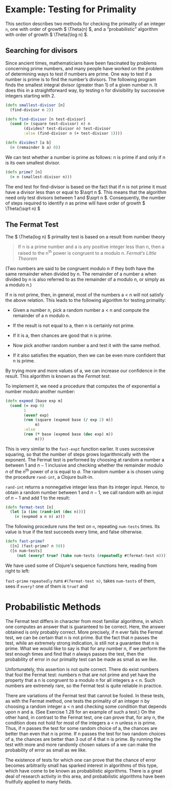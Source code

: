 # Example: Testing for Primality

This section describes two methods for checking the primality of an
integer `n`, one with order of growth $ \Theta(n) $, and a
“probabilistic” algorithm with order of growth $ \Theta(\log n) $.

## Searching for divisors

Since ancient times, mathematicians have been fascinated by problems
concerning prime numbers, and many people have worked on the problem
of determining ways to test if numbers are prime. One way to test if a
number is prime is to find the number’s divisors. The following
program finds the smallest integral divisor (greater than 1) of a
given number n. It does this in a straightforward way, by testing n
for divisibility by successive integers starting with 2.

```clojure
(defn smallest-divisor [n]
  (find-divisor n 2))

(defn find-divisor [n test-divisor]
  (cond (> (square test-divisor) n) n
        (divides? test-divisor n) test-divisor
        :else (find-divisor n (+ test-divisor 1))))

(defn divides? [a b]
  (= (remainder b a) 0))
```

We can test whether a number is prime as follows: n is prime if and only
if n is its own smallest divisor.

```clojure
(defn prime? [n]
  (= n (smallest-divisor n)))
```

The end test for find-divisor is based on the fact that if n is not
prime it must have a divisor less than or equal to $\sqrt n $. This
means that the algorithm need only test divisors between $1$ and
$\sqrt n $. Consequently, the number of steps required to identify $n$
as prime will have order of growth $ \Theta(\sqrt n) $

## The Fermat Test

The $ \Theta(log n) $ primality test is based on a result from
number theory

<blockquote> If n is a prime number and a is any positive integer less
than n, then a raised to the n<sup>th</sup> power is congruent to a
modulo n.  <cite>Fermat’s Little Theorem</cite></blockquote>

(Two numbers are said to be congruent modulo n if they both have the
same remainder when divided by n. The remainder of a number a when
divided by n is also referred to as the remainder of a modulo n, or
simply as a modulo n.)

If n is not prime, then, in general, most of the numbers a < n will
not satisfy the above relation. This leads to the following algorithm
for testing primality:

* Given a number n, pick a random number a < n and compute the
remainder of a n modulo n.

 * If the result is not equal to a, then n is certainly not prime.
 * If it is a, then chances are good that n is prime.

* Now pick another random number a and test it with the
same method.
 * If it also satisfies the equation, then we can be even
more confident that n is prime.

By trying more and more values of a, we can increase our confidence in
the result.  This algorithm is known as the *Fermat test*.

To implement it, we need a procedure that computes the of
exponential a number modulo another number:

```clojure
(defn expmod [base exp m]
  (cond (= exp 0)
        1
        (even? exp)
        (rem (square (expmod base (/ exp 2) m))
             m)
        :else
        (rem (* base (expmod base (dec exp) m))
             m)))
```

This is very similar to the `fast-expt` function earlier. It uses
successive squaring, so that the number of steps grows logarithmically
with the exponent. The Fermat test is performed by choosing at random
a number a between $1$ and $n−1$ inclusive and checking whether the
remainder modulo $n$ of the $n^\text{th}$ power of $a$ is equal to
$a$. The random number a is chosen using the procedure `rand-int`, a
Clojure built-in.

`rand-int` returns a nonnegative integer less than its integer
input. Hence, to obtain a random number between $1$ and $n − 1$, we call
random with an input of $n − 1$ and add $1$ to the result:

```clojure
(defn fermat-test [n]
  (let [a (inc (rand-int (dec n)))]
    (= (expmod a n n) a)))
```

The following procedure runs the test on `n`, repeating `num-tests`
times.  Its value is true if the test succeeds every time, and false
otherwise.

```clojure
(defn fast-prime?
  ([n] (fast-prime? n 50))
  ([n num-tests]
     (not (every? true? (take num-tests (repeatedly #(fermat-test n)))))))
```

We have used some of Clojure's sequence functions here, reading from
right to left:

 `fast-prime` `repeatedly` runs `#(fermat-test n)`, takes `num-tests` of
them, sees if `every?` one of them is `true?` and


# Probabilistic Methods

The Fermat test differs in character from most familiar algorithms, in
which one computes an answer that is guaranteed to be correct. Here,
the answer obtained is only probably correct. More precisely, if n
ever fails the Fermat test, we can be certain that n is not prime. But
the fact that n passes the test, while an extremely strong indication,
is still not a guarantee that n is prime. What we would like to say is
that for any number n, if we perform the test enough times and find
that n always passes the test, then the probability of error in our
primality test can be made as small as we like.

Unfortunately, this assertion is not quite correct. There do exist
numbers that fool the Fermat test: numbers n that are not prime and
yet have the property that a n is congruent to a modulo n for all
integers a < n.  Such numbers are extremely rare, so the Fermat test
is quite reliable in practice.

There are variations of the Fermat test that cannot be fooled. In
these tests, as with the Fermat method, one tests the primality of an
integer n by choosing a random integer a < n and checking some
condition that depends upon n and a. (See Exercise 1.28 for an example
of such a test.)  On the other hand, in contrast to the Fermat test,
one can prove that, for any n, the condition does not hold for most of
the integers a < n unless n is prime. Thus, if n passes the test for
some random choice of a, the chances are better than even that n is
prime. If n passes the test for two random choices of a, the chances
are better than 3 out of 4 that n is prime. By running the test with
more and more randomly chosen values of a we can make the probability
of error as small as we like.

The existence of tests for which one can prove that the chance of
error becomes arbitrarily small has sparked interest in algorithms of
this type, which have come to be known as probabilistic
algorithms. There is a great deal of research activity in this area,
and probabilistic algorithms have been fruitfully applied to many
fields.
